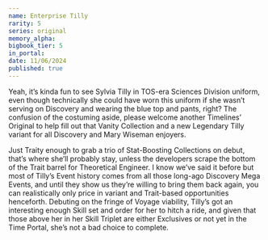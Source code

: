 ```yaml
---
name: Enterprise Tilly
rarity: 5
series: original
memory_alpha:
bigbook_tier: 5
in_portal:
date: 11/06/2024
published: true
---
```


Yeah, it’s kinda fun to see Sylvia Tilly in TOS-era Sciences Division uniform, even though technically she could have worn this uniform if she wasn’t serving on Discovery and wearing the blue top and pants, right? The confusion of the costuming aside, please welcome another Timelines’ Original to help fill out that Vanity Collection and a new Legendary Tilly variant for all Discovery and Mary Wiseman enjoyers. 

Just Traity enough to grab a trio of Stat-Boosting Collections on debut, that’s where she’ll probably stay, unless the developers scrape the bottom of the Trait barrel for Theoretical Engineer. I know we’ve said it before but most of Tilly’s Event history comes from all those long-ago Discovery Mega Events, and until they show us they’re willing to bring them back again, you can realistically only price in variant and Trait-based opportunities henceforth. Debuting on the fringe of Voyage viability, Tilly’s got an interesting enough Skill set and order for her to hitch a ride, and given that those above her in her Skill Triplet are either Exclusives or not yet in the Time Portal, she’s not a bad choice to complete.

